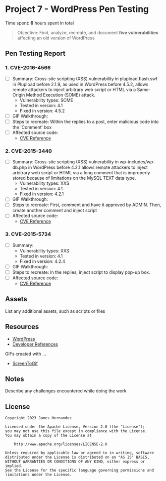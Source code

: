 # Project 7 - WordPress Pen Testing

Time spent: **6** hours spent in total

> Objective: Find, analyze, recreate, and document **five vulnerabilities** affecting an old version of WordPress

## Pen Testing Report

### 1. CVE-2016-4566

- [ ] Summary: Cross-site scripting (XSS) vulnerability in plupload.flash.swf in Plupload before 2.1.9, as used in WordPress before 4.5.2, allows remote attackers to inject arbitrary web script or HTML via a Same-Origin Method Execution (SOME) attack.
  - Vulnerability types: SOME 
  - Tested in version: 4.1
  - Fixed in version: 4.5.2
- [ ] GIF Walkthrough: <img src="">
- [ ] Steps to recreate: 
     Within the replies to a post, enter malicious code into the 'Comment' box
- [ ] Affected source code:
  - [CVE Reference](https://nvd.nist.gov/vuln/detail/CVE-2016-4566)
  
### 2. CVE-2015-3440

- [ ] Summary: Cross-site scripting (XSS) vulnerability in wp-includes/wp-db.php in WordPress before 4.2.1 allows remote attackers to inject arbitrary web script or HTML via a long comment that is improperly stored because of limitations on the MySQL TEXT data type.
  - Vulnerability types: XXS 
  - Tested in version: 4.1
  - Fixed in version: 4.2.1
- [ ] GIF Walkthrough: <img src="">
- [ ] Steps to recreate: First, comment and have it approved by ADMIN. Then, create another comment and inject script
- [ ] Affected source code:
  - [CVE Reference](https://www.cvedetails.com/cve/CVE-2015-3440)

### 3. CVE-2015-5734
- [ ] Summary: 
  - Vulnerability types: XXS
  - Tested in version: 4.1
  - Fixed in version: 4.2.4
- [ ] GIF Walkthrough: <img src="">
- [ ] Steps to recreate: In the replies, inject script to display pop-up box.
- [ ] Affected source code:
  - [CVE Reference](https://www.rapid7.com/db/vulnerabilities/wordpress-cve-2015-5734/)

## Assets

List any additional assets, such as scripts or files

## Resources

- [WordPress](https://core.trac.wordpress.org/browser/)
- [Developer References](https://developer.wordpress.org/reference/)

GIFs created with  ...

- [ScreenToGif](https://www.screentogif.com/)


## Notes

Describe any challenges encountered while doing the work

## License

    Copyright 2023 James Hernandez

    Licensed under the Apache License, Version 2.0 (the "License");
    you may not use this file except in compliance with the License.
    You may obtain a copy of the License at

        http://www.apache.org/licenses/LICENSE-2.0

    Unless required by applicable law or agreed to in writing, software
    distributed under the License is distributed on an "AS IS" BASIS,
    WITHOUT WARRANTIES OR CONDITIONS OF ANY KIND, either express or implied.
    See the License for the specific language governing permissions and
    limitations under the License.
